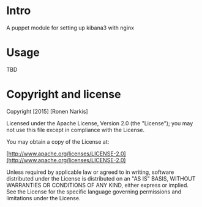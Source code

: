 # Intro

A puppet module for setting up kibana3 with nginx


# Usage

TBD


# Copyright and license

Copyright [2015] [Ronen Narkis]

Licensed under the Apache License, Version 2.0 (the "License");
you may not use this file except in compliance with the License.

You may obtain a copy of the License at:

  [http://www.apache.org/licenses/LICENSE-2.0](http://www.apache.org/licenses/LICENSE-2.0)

Unless required by applicable law or agreed to in writing, software
distributed under the License is distributed on an "AS IS" BASIS,
WITHOUT WARRANTIES OR CONDITIONS OF ANY KIND, either express or implied.
See the License for the specific language governing permissions and
limitations under the License.

